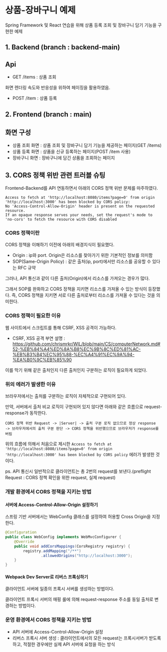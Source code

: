 # 상품-장바구니 예제

Spring Framework 및 React 연습을 위해 상품 등록 조회 및 장바구니 담기 기능을 구현한 예제


## 1. Backend (branch : backend-main)

## Api

+ GET /items : 상품 조회

화면 렌더링 속도와 반응성을 위하여 페이징을 활용하였음.

+ POST /item : 상품 등록

## 2. Frontend (branch : main)

## 화면 구성

+ 상품 조회 화면 : 상품 조회 및 장바구니 담기 기능을 제공하는 페이지(GET /items)
+ 상품 등록 화면 : 상품을 신규 등록하는 페이지(POST /item 사용)
+ 장바구니 화면 : 장바구니에 담긴 상품을 조회하는 페이지

## 3. CORS 정책 위반 관련 트러블 슈팅

Frontend-Backend를 API 연동하면서 아래의 CORS 정책 위반 문제를 마주하였다.

```
Access to fetch at 'http://localhost:8080/items?page=0' from origin 'http://localhost:3000' has been blocked by CORS policy:
No 'Access-Control-Allow-Origin' header is present on the requested resource.
If an opaque response serves your needs, set the request's mode to 'no-cors' to fetch the resource with CORS disabled
```

### CORS 정책이란

CORS 정책을 이해하기 이전에 아래의 배경지식이 필요했다.

+ Origin : ip와 port. Origin은 리소스를 찾아가기 위한 기본적인 정보를 의미함
+ SOP(Same-Origin Policy) : 같은 출처(ip, port)에서만 리소스를 공유할 수 있다는 RFC 규약

그러나, API 통신과 같이 다른 출처(Origin)에서 리소스를 가져오는 경우가 많다.

그래서 SOP를 완화하고 CORS 정책을 지키면 리소스를 가져올 수 있는 방식이 등장했다. 즉, CORS 정책을 지키면 서로 다른 출처로부터 리소스를 가져올 수 있다는 것을 의미한다.

### CORS 정책이 필요한 이유

웹 사이트에서 스크립트를 통해 CSRF, XSS 공격이 가능하다.

+ CSRF, XSS 공격 부연 설명 : https://github.com/chrismrkr/WIL/blob/main/CS/computerNetwork.md#52-%EB%84%A4%ED%8A%B8%EC%9B%8C%ED%81%AC-%EB%B3%B4%EC%95%88-%EC%A4%91%EC%9A%94-%EA%B0%9C%EB%85%90

이를 막기 위해 같은 출처인지 다른 출처인지 구분하는 로직이 필요하게 되었다.

### 위의 에러가 발생한 이유

브라우저에서는 출처를 구분하는 로직이 자체적으로 구현되어 있다.

만약, 서버에서 출처 비교 로직이 구현되어 있지 않다면 아래와 같은 흐름으로 request-response가 동작한다.

```
CORS 정책 위반 Request -> |Server| -> 출처 구분 로직 없으므로 정상 response
-> 브라우저에서의 출처 구분 판단 -> CORS 정책을 위반했으므로 브라우저가 response를 버림
```

위의 흐름에 의해서 처음으로 제시한 ```Access to fetch at 'http://localhost:8080/items?page=0' from origin 'http://localhost:3000' has been blocked by CORS policy``` 에러가 발생한 것이다.

ps. API 통신시 일반적으로 클라이언트는 총 2번의 request를 보낸다.(preflight Request : CORS 정책 확인을 위한 request, 실제 request) 

### 개발 환경에서 CORS 정책을 지키는 방법

#### 서버에 Access-Control-Allow-Origin 설정하기

스프링 기반 서버에서는 WebConfig 클래스를 설정하여 허용할 Cross Origin을 지정한다.

```java
@Configuration
public class WebConfig implements WebMvcConfigurer {
    @Override
    public void addCorsMappings(CorsRegistry registry) {
        registry.addMapping("/**")
                .allowedOrigins("http://localhost:3000");
    }
}
```

#### Webpack Dev Server로 리버스 프록싱하기

클라이언트 서버에 일종의 프록시 서버를 생성하는 방법이다.

클라이언트 프록시 서버의 매핑 룰에 의해 request-response 주소를 동일 출처로 변경하는 방법이다.

### 운영 환경에서 CORS 정책을 지키는 방법

+ API 서버에 Access-Control-Allow-Origin 설정
+ 리버스 프록시 서버 생성 : 클라이언트에서의 모든 request는 프록시서버가 받도록 하고, 적절한 경우에만 실제 API 서버에 요청을 하는 방식 
